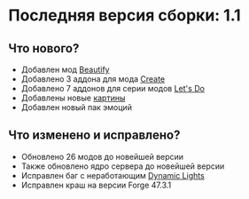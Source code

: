 # Последняя версия сборки: 1.1

## Что нового?
- Добавлен мод [Beautify](https://www.curseforge.com/minecraft/mc-mods/beautify-refabricated)
- Добавлено 3 аддона для мода [Create](https://createmod.net/)
- Добавлено 7 аддонов для серии модов [Let's Do](https://www.curseforge.com/minecraft/mc-mods/do-api)
- Добавлены новые [картины](https://modrinth.com/mod/dark-paintings)
- Добавлен новый пак эмоций

## Что изменено и исправлено?
- Обновлено 26 модов до новейшей версии
- Также обновлено ядро сервера до новейшей версии
- Исправлен баг с неработающим [Dynamic Lights](https://modrinth.com/mod/ryoamiclights)
- Исправлен краш на версии Forge 47.3.1
